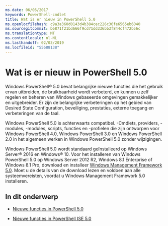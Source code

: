 ```yaml
---
ms.date: 06/05/2017
keywords: PowerShell-cmdlet
title: Wat is er nieuw in PowerShell 5.0
ms.openlocfilehash: c9a3a360d0143d4b384cec226c36fe6565eb6040
ms.sourcegitcommit: b6871f21bd666f9cd71dd336bb3f844cf472b56c
ms.translationtype: MT
ms.contentlocale: nl-NL
ms.lasthandoff: 02/03/2019
ms.locfileid: "55688138"
---
```

# <a name="whats-new-with-powershell-50"></a>Wat is er nieuw in PowerShell 5.0
Windows PowerShell® 5.0 bevat belangrijke nieuwe functies die het gebruik ervan uitbreiden, de bruikbaarheid wordt verbeterd, en kunnen u zelf regelen en beheren van Windows gebaseerde omgevingen gemakkelijker en uitgebreider.  Er zijn de belangrijke verbeteringen op het gebied van Desired State Configuration, beveiliging, prestaties, externe toegang en verbeteringen van de taal.

Windows PowerShell 5.0 is achterwaarts compatibel. -Cmdlets, providers, -modules, -modules, scripts, functies en -profielen die zijn ontworpen voor Windows PowerShell 4.0, Windows PowerShell 3.0 en Windows PowerShell 2.0 in het algemeen werken in Windows PowerShell 5.0 zonder wijzigingen.

Windows PowerShell 5.0 wordt standaard geïnstalleerd op Windows Server® 2016 en Windows® 10. Voor het installeren van Windows PowerShell 5.0 op Windows Server 2012 R2, Windows 8.1 Enterprise of Windows 8.1 Pro, download en installeer [Windows Management Framework 5.0](https://go.microsoft.com/fwlink/?linkid=830436). Moet u de details van de download lezen en voldoen aan alle systeemvereisten, voordat u Windows Management Framework 5.0 installeren.

## <a name="in-this-topic"></a>In dit onderwerp

- [Nieuwe functies in PowerShell 5.0](What-s-New-in-Windows-PowerShell-50.md)

- [Nieuwe functies in PowerShell ISE 5.0](What-s-New-in-the-PowerShell-50-ISE.md)

<!--
- New features in Windows PowerShell 4.0

- New features in Windows PowerShell 3.0
-->
